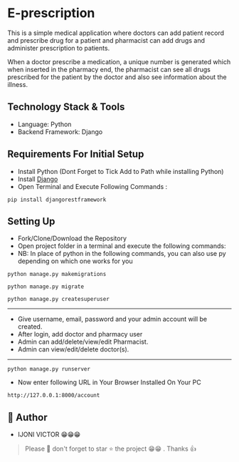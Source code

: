 ﻿# E-prescription

This is a simple medical application where doctors can add patient record and prescribe drug for a patient and pharmacist can add drugs and administer prescription to patients.

When a doctor prescribe a medication, a unique number is generated which when inserted in the pharmacy end, the pharmacist can see all drugs prescribed for the patient by the doctor and also see information about the illness.

## Technology Stack & Tools

- Language: Python
- Backend Framework: Django

## Requirements For Initial Setup

- Install Python (Dont Forget to Tick Add to Path while installing Python)
- Install [Django](https://docs.djangoproject.com/en/5.0/intro/install/)
- Open Terminal and Execute Following Commands :
```
pip install djangorestframework
```
## Setting Up

- Fork/Clone/Download the Repository 
- Open project folder in a terminal and execute the following commands:
- NB: In place of python in the following commands, you can also use py depending on which one works for you
```
python manage.py makemigrations

python manage.py migrate

python manage.py createsuperuser
```
---
- Give username, email, password and your admin account will be created.
- After login, add doctor and pharmacy user
- Admin can add/delete/view/edit Pharmacist.
- Admin can view/edit/delete doctor(s).
---

```
python manage.py runserver
```

- Now enter following URL in Your Browser Installed On Your PC
```
http://127.0.0.1:8000/account
```

## :brain: Author

- IJONI VICTOR 😁😁😁

> Please :pray: don't forget to star :star: the project 😁😁 . Thanks :+1:
